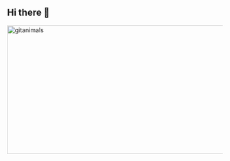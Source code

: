 ## Hi there 👋

<!--
**leechaebyeol/leechaebyeol** is a ✨ _special_ ✨ repository because its `README.md` (this file) appears on your GitHub profile.

Here are some ideas to get you started:

- 🔭 I’m currently working on ...
- 🌱 I’m currently learning ...
- 👯 I’m looking to collaborate on ...
- 🤔 I’m looking for help with ...
- 💬 Ask me about ...
- 📫 How to reach me: ...
- 😄 Pronouns: ...
- ⚡ Fun fact: ...
-->

<a href="https://www.gitanimals.org/">
      <img
        src="https://render.gitanimals.org/guilds/752091119044368803/draw"
        width="600"
        height="300"
        alt="gitanimals"
      />
    </a>
